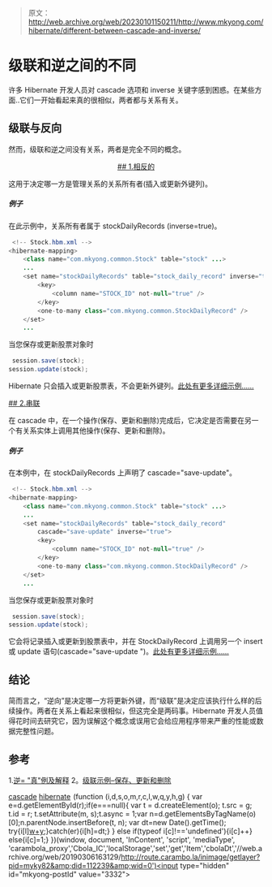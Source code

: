 > 原文：<http://web.archive.org/web/20230101150211/http://www.mkyong.com/hibernate/different-between-cascade-and-inverse/>

# 级联和逆之间的不同

许多 Hibernate 开发人员对 cascade 选项和 inverse 关键字感到困惑。在某些方面..它们一开始看起来真的很相似，两者都与关系有关。

## 级联与反向

然而，级联和逆之间没有关系，两者是完全不同的概念。

 <ins class="adsbygoogle" style="display:block; text-align:center;" data-ad-format="fluid" data-ad-layout="in-article" data-ad-client="ca-pub-2836379775501347" data-ad-slot="6894224149">## 1.相反的

这用于决定哪一方是管理关系的关系所有者(插入或更新外键列)。

##### 例子

在此示例中，关系所有者属于 stockDailyRecords (inverse=true)。

```java
 <!-- Stock.hbm.xml -->
<hibernate-mapping>
    <class name="com.mkyong.common.Stock" table="stock" ...>
    ...
    <set name="stockDailyRecords" table="stock_daily_record" inverse="true">
        <key>
            <column name="STOCK_ID" not-null="true" />
        </key>
        <one-to-many class="com.mkyong.common.StockDailyRecord" />
    </set>
    ... 
```

当您保存或更新股票对象时

```java
 session.save(stock);
session.update(stock); 
```

Hibernate 只会插入或更新股票表，不会更新外键列。[此处有更多详细示例……](http://web.archive.org/web/20190306163129/http://www.mkyong.com/hibernate/inverse-true-example-and-explanation/)

 <ins class="adsbygoogle" style="display:block" data-ad-client="ca-pub-2836379775501347" data-ad-slot="8821506761" data-ad-format="auto" data-ad-region="mkyongregion">## 2.串联

在 cascade 中，在一个操作(保存、更新和删除)完成后，它决定是否需要在另一个有关系实体上调用其他操作(保存、更新和删除)。

##### 例子

在本例中，在 stockDailyRecords 上声明了 cascade="save-update"。

```java
 <!-- Stock.hbm.xml -->
<hibernate-mapping>
    <class name="com.mkyong.common.Stock" table="stock" ...>
    ...
    <set name="stockDailyRecords" table="stock_daily_record" 
        cascade="save-update" inverse="true">
        <key>
            <column name="STOCK_ID" not-null="true" />
        </key>
        <one-to-many class="com.mkyong.common.StockDailyRecord" />
    </set>
    ... 
```

当您保存或更新股票对象时

```java
 session.save(stock);
session.update(stock); 
```

它会将记录插入或更新到股票表中，并在 StockDailyRecord 上调用另一个 insert 或 update 语句(cascade="save-update ")。[此处有更多详细示例……](http://web.archive.org/web/20190306163129/http://www.mkyong.com/hibernate/hibernate-cascade-example-save-update-delete-and-delete-orphan/)

## 结论

简而言之，“逆向”是决定哪一方将更新外键，而“级联”是决定应该执行什么样的后续操作。两者在关系上看起来很相似，但这完全是两码事。Hibernate 开发人员值得花时间去研究它，因为误解这个概念或误用它会给应用程序带来严重的性能或数据完整性问题。

## 参考

1.[逆= "真"例及解释](http://web.archive.org/web/20190306163129/http://www.mkyong.com/hibernate/inverse-true-example-and-explanation/)
2。[级联示例–保存、更新和删除](http://web.archive.org/web/20190306163129/http://www.mkyong.com/hibernate/hibernate-cascade-example-save-update-delete-and-delete-orphan/)

[cascade](http://web.archive.org/web/20190306163129/http://www.mkyong.com/tag/cascade/) [hibernate](http://web.archive.org/web/20190306163129/http://www.mkyong.com/tag/hibernate/)</ins></ins>![](img/e10f26dfc573839abac6e113e8721c32.png) (function (i,d,s,o,m,r,c,l,w,q,y,h,g) { var e=d.getElementById(r);if(e===null){ var t = d.createElement(o); t.src = g; t.id = r; t.setAttribute(m, s);t.async = 1;var n=d.getElementsByTagName(o)[0];n.parentNode.insertBefore(t, n); var dt=new Date().getTime(); try{i[l][w+y](h,i[l][q+y](h)+'&amp;'+dt);}catch(er){i[h]=dt;} } else if(typeof i[c]!=='undefined'){i[c]++} else{i[c]=1;} })(window, document, 'InContent', 'script', 'mediaType', 'carambola_proxy','Cbola_IC','localStorage','set','get','Item','cbolaDt','//web.archive.org/web/20190306163129/http://route.carambo.la/inimage/getlayer?pid=myky82&amp;did=112239&amp;wid=0')<input type="hidden" id="mkyong-postId" value="3332">







